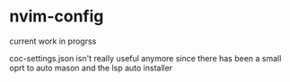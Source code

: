 # nvim-config
current work in progrss

coc-settings.json isn't really useful anymore since there has been a small oprt to auto mason and the lsp auto installer

